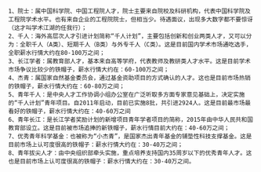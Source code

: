     1、院士：属中国科学院、中国工程院人才，院士主要来自院校及科研机构，代表中国科学院及工程院学术水平。也有来自企业的工程院院士，但相当少。待遇面议，出现多大数字都不要惊讶（这才叫学术江湖的任我行）；
    2、千人：海外高层次人才引进计划简称“千人计划”，主要包括创新和创业两类人才，又可以分为：全职千人（A类）、短期千人（B类）与外专千人（C类）。这是目前国内学术市场通吃选手，全职薪水行情大约在80-100万之间；
    3、长江学者：属教育部人才，基本来自高等学府，代表教师及教研类人才水平。这是目前学术市场争议比较少的铁帽子，薪水行情大约在：60-100万之间；
    4、杰青：属国家自然基金委员会，通过基金资助项目的方式确认的人才。这也是目前市场热销的铁帽子，薪水行情大约在：60-80万之间；
    5、青年千人：是中央人才工作协调小组办公室在广泛听取多方面专家意见基础上，决定实施的“千人计划”青年项目。自2011年启动，目前已实施8批，共引进2924人。这是目前最市场最看好的铁帽子，薪水行情大约在：40-60万之间
    6、青年长江：是长江学者奖励计划的新增项目青年学者项目的简称，2015年由中华人民共和国教育部设立。这是目前被市场追捧的新铁帽子，薪水行情目前大约在：40-60万之间；
    7、优秀青年科学基金：也被称为“小杰青”，是国家杰出青年基金的铺垫性科技支撑基金。这是目前市场上认可度很高的铁帽子：薪水行情大约在：30-40万之间；
    8、青年拔尖人才：由中央组织部牵头实施，重点培养支持国内35周岁以下的优秀青年人才。这也是目前市场上认可度很高的铁帽子：薪水行情大约在：30-40万之间。
